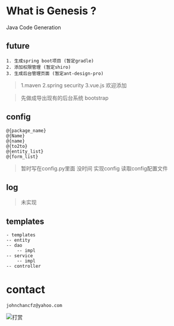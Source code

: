 # What is Genesis ?
Java Code Generation




## future

    1. 生成spring boot项目 (暂定gradle) 
    2. 添加权限管理 (暂定shiro) 
    3. 生成后台管理页面 (暂定ant-design-pro)
    
> 1.maven 2.spring security 3.vue.js 欢迎添加 

>  先做成导出现有的后台系统 bootstrap


## config
    @{package_name}
    @{Name}
    @{name}
    @{to2to}
    @{entity_list}
    @{form_list}


> 暂时写在config.py里面 没时间 实现config 读取config配置文件

## log
> 未实现

## templates
   
    - templates
    -- entity
    -- dao
        -- impl
    -- service
        -- impl
    -- controller


# contact

    johnchancfz@yahoo.com
    
    

![打赏](https://thumbnail0.baidupcs.com/thumbnail/ad1d59c5d845eb14e2c9c8b472e90cfa?fid=3827379193-250528-1094346648416821&time=1547845200&rt=sh&sign=FDTAER-DCb740ccc5511e5e8fedcff06b081203-%2Bx2e6J5FcwC%2BhV5ORHcSvIu8jnI%3D&expires=8h&chkv=0&chkbd=0&chkpc=&dp-logid=422529015482700127&dp-callid=0&size=c710_u400&quality=100&vuk=-&ft=video)



